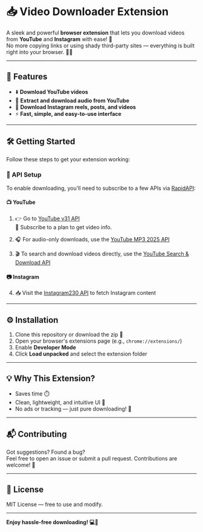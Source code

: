 # 📥 Video Downloader Extension

A sleek and powerful **browser extension** that lets you download videos from **YouTube** and **Instagram** with ease! 🚀  
No more copying links or using shady third-party sites — everything is built right into your browser. 🔧✨

---

## 📌 Features

- ⬇️ **Download YouTube videos**
- 🎵 **Extract and download audio from YouTube**
- 📸 **Download Instagram reels, posts, and videos**
- ⚡ **Fast, simple, and easy-to-use interface**

---

## 🛠️ Getting Started

Follow these steps to get your extension working:

### 🔗 API Setup

To enable downloading, you'll need to subscribe to a few APIs via [RapidAPI](https://rapidapi.com/):

#### 📺 YouTube
1. 👉 Go to [YouTube v31 API](https://rapidapi.com/ytdlfree/api/youtube-v31)  
   📌 Subscribe to a plan to get video info.

2. 🎧 For audio-only downloads, use the [YouTube MP3 2025 API](https://rapidapi.com/nguyenmanhict-MuTUtGWD7K/api/youtube-mp3-2025)

3. 🎬 To search and download videos directly, use the [YouTube Search & Download API](https://rapidapi.com/boztek-technology-boztek-technology-default/api/youtube-search-download3)

#### 📷 Instagram
4. 📥 Visit the [Instagram230 API](https://rapidapi.com/omarmhaimdat/api/instagram230) to fetch Instagram content

---

## ⚙️ Installation

1. Clone this repository or download the zip 📁  
2. Open your browser's extensions page (e.g., `chrome://extensions/`)
3. Enable **Developer Mode**
4. Click **Load unpacked** and select the extension folder

---

## 💡 Why This Extension?

- Saves time ⏱️  
- Clean, lightweight, and intuitive UI 🎯  
- No ads or tracking — just pure downloading! 🔐

---

## 📬 Contributing

Got suggestions? Found a bug?  
Feel free to open an issue or submit a pull request. Contributions are welcome! 🙌

---

## 📄 License

MIT License — free to use and modify.

---

**Enjoy hassle-free downloading! 💻📲**

